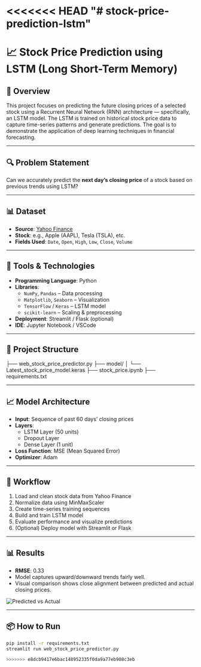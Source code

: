 <<<<<<< HEAD
"# stock-price-prediction-lstm" 
=======
# 📈 Stock Price Prediction using LSTM (Long Short-Term Memory)

## 🧠 Overview

This project focuses on predicting the future closing prices of a selected stock using a Recurrent Neural Network (RNN) architecture — specifically, an LSTM model. The LSTM is trained on historical stock price data to capture time-series patterns and generate predictions. The goal is to demonstrate the application of deep learning techniques in financial forecasting.

---

## 🔍 Problem Statement

Can we accurately predict the **next day’s closing price** of a stock based on previous trends using LSTM?

---

## 📊 Dataset

- **Source**: [Yahoo Finance](https://finance.yahoo.com/)
- **Stock**: e.g., Apple (AAPL), Tesla (TSLA), etc.
- **Fields Used**: `Date`, `Open`, `High`, `Low`, `Close`, `Volume`

---

## 🔧 Tools & Technologies

- **Programming Language**: Python
- **Libraries**:
  - `NumPy`, `Pandas` – Data processing
  - `Matplotlib`, `Seaborn` – Visualization
  - `TensorFlow` / `Keras` – LSTM model
  - `scikit-learn` – Scaling & preprocessing
- **Deployment**: Streamlit / Flask (optional)
- **IDE**: Jupyter Notebook / VSCode

---

## 🧱 Project Structure

├── web_stock_price_predictor.py
├── model/
│   └── Latest_stock_price_model.keras
├── stock_price.ipynb
├── requirements.txt

---

## 📈 Model Architecture

- **Input**: Sequence of past 60 days’ closing prices
- **Layers**:
  - LSTM Layer (50 units)
  - Dropout Layer
  - Dense Layer (1 unit)
- **Loss Function**: MSE (Mean Squared Error)
- **Optimizer**: Adam

---

## 🔄 Workflow

1. Load and clean stock data from Yahoo Finance
2. Normalize data using MinMaxScaler
3. Create time-series training sequences
4. Build and train LSTM model
5. Evaluate performance and visualize predictions
6. (Optional) Deploy model with Streamlit or Flask

---

## 📊 Results

- **RMSE**: 0.33
- Model captures upward/downward trends fairly well.
- Visual comparison shows close alignment between predicted and actual closing prices.

![Predicted vs Actual](screenshots/predicted_vs_actual.png)

---

## 📦 How to Run

```bash
pip install -r requirements.txt
streamlit run web_stock_price_predictor.py

>>>>>>> e8dcb9417e6bac148952335f0da9a77eb908c3eb
